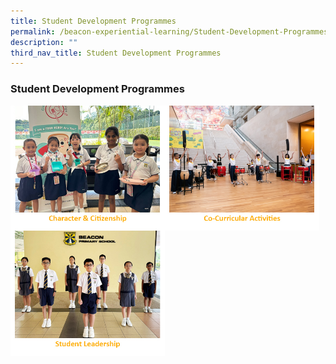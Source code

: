 ```yaml
---
title: Student Development Programmes
permalink: /beacon-experiential-learning/Student-Development-Programmes/sdp/
description: ""
third_nav_title: Student Development Programmes
---
```

### Student Development Programmes

<p><a href="/character-n-citizenship/cc/">
<img src="/images/BEL/bel-sd01a.jpg" style="width:49%" align="left"></a></p>

<p><a href="/cca/cca/">
<img src="/images/BEL/bel-sd002.jpg" style="width:49%" align="left"></a></p>

<p><a href="/beacon-experiential-learning/Student-Development-Programmes/sl/">
<img src="/images/BEL/bel-sd03d.jpg" style="width:49%"></a></p>